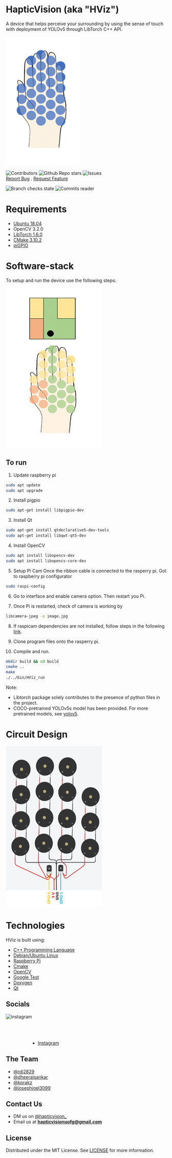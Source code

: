 # HapticVision (aka "HViz")
A device that helps perceive your surrounding by using the sense of touch with deployment of YOLOv5 through LibTorch C++ API.

<img src="https://github.com/Haptic-Vision/haptic_vision/blob/main/extras/Documentation/pulsating.gif" width="230" height="400">

![Contributors](https://img.shields.io/github/contributors/Haptic-Vision/haptic_vision?style=for-the-badge)
![Github Repo stars](https://img.shields.io/github/stars/Haptic-Vision/haptic_vision?style=for-the-badge)
![Issues](https://img.shields.io/github/issues-raw/Haptic-Vision/haptic_vision?style=for-the-badge)
 <br />
 <a href="https://github.com/MataPOS/matapos/issues">Report Bug</a>
    .
    <a href="https://github.com/MataPOS/matapos/issues">Request Feature</a>
 <br />

 ![Branch checks state](https://img.shields.io/github/checks-status/Haptic-Vision/haptic_vision/main?style=flat-square)
![Commits reader](https://img.shields.io/github/commit-activity/m/Haptic-Vision/haptic_vision?style=flat-square)

# Requirements
- [Ubuntu 18.04](https://www.instructables.com/Install-Ubuntu-18044-LTS-on-Your-Raspberry-Pi-Boar/)
- OpenCV 3.2.0
- [LibTorch 1.6.0](https://download.pytorch.org/libtorch/nightly/cpu/libtorch-shared-with-deps-latest.zip)
- [CMake 3.10.2](https://askubuntu.com/questions/355565/how-do-i-install-the-latest-version-of-cmake-from-the-command-line)
- [piGPIO](https://abyz.me.uk/rpi/pigpio/download.html)

# Software-stack
To setup and run the device use the following steps:

<img src="https://github.com/Haptic-Vision/haptic_vision/blob/main/extras/Documentation/map%20pulse.gif" width=300 height=500>

## To run
1. Update raspberry pi
```bash
sudo apt update
sudo apt upgrade
```
2. Install pigpio
```bash
sudo apt-get install libpigpio-dev
```

3. Install Qt
```bash
sudo apt-get install qtdeclarative5-dev-tools
sudo apt-get install libqwt-qt5-dev
```

4. Install OpenCV
```bash
sudo apt install libopencv-dev
sudo apt install libopencv-core-dev
```

5. Setup Pi Cam
Once the ribbon cable is connected to the rasperry pi. Got to raspberry pi configurator
```bash
sudo raspi-config
```
6. Go to interface and enable camera option. Then restart you Pi.

7. Once Pi is restarted, check of camera is working by
```bash
libcamera-jpeg -o image.jpg
```
8. If raspicam dependencies are not installed, follow steps in the following [link](https://github.com/cedricve/raspicam).

9. Clone program files onto the rasperry pi.

10. Compile and run.
```bash
mkdir build && cd build
cmake ..
make
./../bin/HViz_run
```

Note: 
- Libtorch package solely contributes to the presence of python files in the project.
- COCO-pretrained YOLOv5s model has been provided. For more pretrained models, see [yolov5](https://github.com/ultralytics/yolov5).

# Circuit Design

<img src="https://github.com/Haptic-Vision/haptic_vision/blob/main/extras/Electronics/elec.png" width=300 height=500>

# Technologies

HViz is built using:

- [C++ Programming Language](https://www.cplusplus.com/)
- [Debian/Ubuntu Linux](https://www.linux.org/)
- [Raspberry Pi](https://www.raspberrypi.org)
- [Cmake](https://cmake.org/)
- [OpenCV](https://opencv.org/)
- [Google Test](https://github.com/google/googletest)
- [Doxygen](https://www.doxygen.nl/index.html)
- [Qt](https://www.qt.io/)

## Socials
<a href="https://www.instagram.com/hapticvision_/" target="blank"><img align="left" src="https://upload.wikimedia.org/wikipedia/commons/thumb/e/e7/Instagram_logo_2016.svg/1024px-Instagram_logo_2016.svg.png" alt="instagram" height="100" width="100" /></a>
<br />
<br />
<br />
<br />
- [Instagram](https://www.instagram.com/hapticvision_/)

## The Team
- [@rdj2829](https://github.com/rdj2829)
- [@dheerajsankar](https://github.com/dheerajsankar)
- [@kprakz](https://github.com/kprakz)
- [@josephjoel3099](https://github.com/josephjoel3099)

## Contact Us
- DM us on [@hapticvision_](https://www.instagram.com/hapticvision_/)
- Email us at **hapticvisionuofg@gmail.com**

## License
Distributed under the MIT License. See [LICENSE](https://github.com/Haptic-Vision/haptic_vision/blob/main/LICENSE) for more information.
